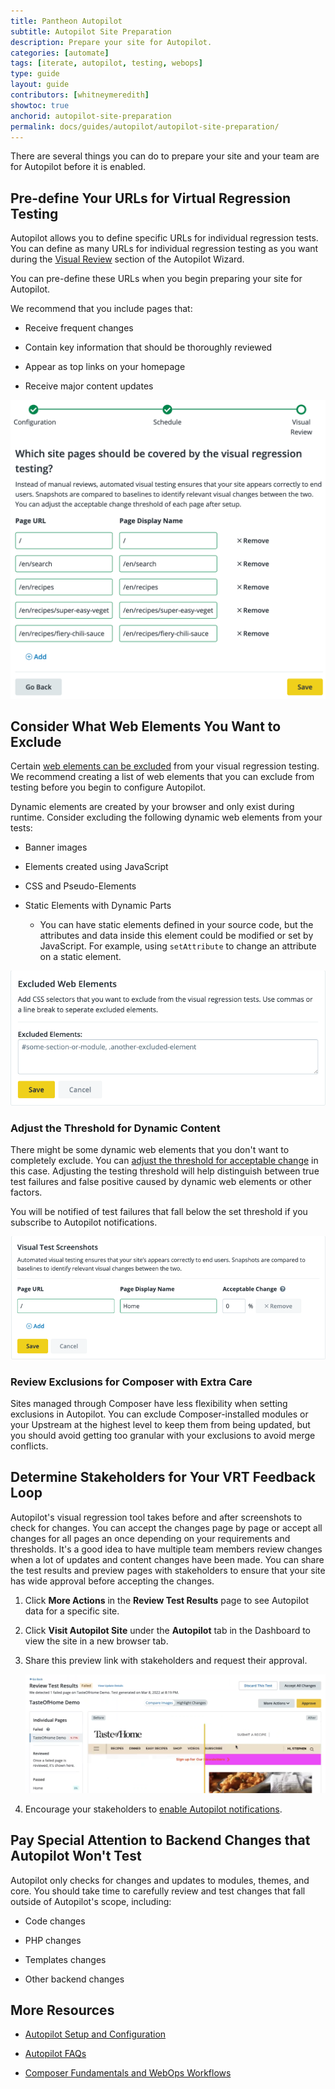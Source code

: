 ```yaml
---
title: Pantheon Autopilot
subtitle: Autopilot Site Preparation
description: Prepare your site for Autopilot.
categories: [automate]
tags: [iterate, autopilot, testing, webops]
type: guide
layout: guide
contributors: [whitneymeredith]
showtoc: true
anchorid: autopilot-site-preparation
permalink: docs/guides/autopilot/autopilot-site-preparation/
---
```


There are several things you can do to prepare your site and your team are for Autopilot before it is enabled.

## Pre-define Your URLs for Virtual Regression Testing

Autopilot allows you to define specific URLs for individual regression tests. You can define as many URLs for individual regression testing as you want during the [Visual Review](/guides/autopilot/enable-autopilot/#visual-review) section of the Autopilot Wizard.

You can pre-define these URLs when you begin preparing your site for Autopilot. 

 We recommend that you include pages that:

- Receive frequent changes

- Contain key information that should be thoroughly reviewed

- Appear as top links on your homepage

- Receive major content updates 

![Pre-define Autopilot VRT URLs](../../../images/autopilot/autopilot-setup-visual-review.png)

## Consider What Web Elements You Want to Exclude

Certain [web elements can be excluded](/guides/autopilot/enable-autopilot/#excluded-web-elements) from your visual regression testing. We recommend creating a list of web elements that you can exclude from testing before you begin to configure Autopilot. 

Dynamic elements are created by your browser and only exist during runtime. Consider excluding the following dynamic web elements from your tests:

- Banner images

- Elements created using JavaScript

- CSS and Pseudo-Elements

- Static Elements with Dynamic Parts 

    - You can have static elements defined in your source code, but the attributes and data inside this element could be modified or set by JavaScript. For example, using `setAttribute` to change an attribute on a static element.

![Autopilot Configuration screen - Exclude certain types of updates from Autopilot.](../../../images/autopilot/autopilot-configuration-excluded-web-elements.png)

### Adjust the Threshold for Dynamic Content

There might be some dynamic web elements that you don't want to completely exclude. You can [adjust the threshold for acceptable change](/guides/autopilot/enable-autopilot/#acceptable-change) in this case. Adjusting the testing threshold will help distinguish between true test failures and false positive caused by dynamic web elements or other factors. 

You will be notified of test failures that fall below the set threshold if you subscribe to Autopilot notifications.

![Autopilot Configuration - Visual Test Screenshots](../../../images/autopilot/autopilot-configuration-visual-test-screenshots.png)

### Review Exclusions for Composer with Extra Care

Sites managed through Composer have less flexibility when setting exclusions in Autopilot. You can exclude Composer-installed modules or your Upstream at the highest level to keep them from being updated, but you should avoid getting too granular with your exclusions to avoid merge conflicts.

## Determine Stakeholders for Your VRT Feedback Loop

Autopilot's visual regression tool takes before and after screenshots to check for changes. You can accept the changes page by page or accept all changes for all pages an once depending on your requirements and thresholds. It's a good idea to have multiple team members review changes when a lot of updates and content changes have been made. You can share the test results and preview pages with stakeholders to ensure that your site has wide approval before accepting the changes.

1. Click **More Actions** in the **Review Test Results** page to see Autopilot data for a specific site.

1. Click **Visit Autopilot Site** under the **Autopilot** tab in the Dashboard to view the site in a new browser tab.

1. Share this preview link with stakeholders and request their approval.

    ![Autopilot Review Test Results](../../../images/autopilot/autopilot-review-test-results.png)

1. Encourage your stakeholders to [enable Autopilot notifications](/guides/autopilot/enable-autopilot/#enable-autopilot-email-notifications).

## Pay Special Attention to Backend Changes that Autopilot Won't Test

Autopilot only checks for changes and updates to modules, themes, and core. You should take time to carefully review and test changes that fall outside of Autopilot's scope, including:

- Code changes

- PHP changes

- Templates changes

- Other backend changes

## More Resources

- [Autopilot Setup and Configuration](/guides/autopilot/enable-autopilot)

- [Autopilot FAQs](/guides/autopilot/autopilot-faq)

- [Composer Fundamentals and WebOps Workflows](/guides/composer)